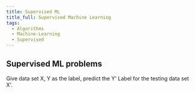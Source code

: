 ```yaml
---
title: Supervised ML
title_full: Supervised Machine Learning
tags:
  - Algorithms
  - Machine-Learning
  - Supervised
---
```


## Supervised ML problems

Give data set X, Y as the label, predict the Y' Label for the testing data set X'.